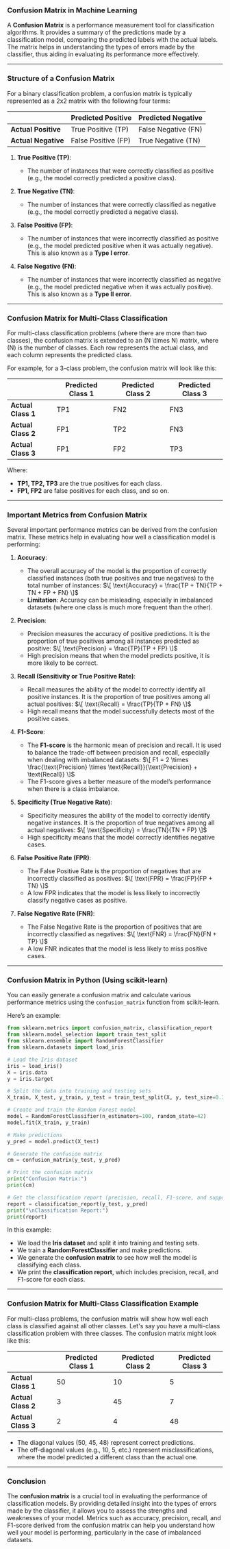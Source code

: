 ### **Confusion Matrix in Machine Learning**

A **Confusion Matrix** is a performance measurement tool for classification algorithms. It provides a summary of the predictions made by a classification model, comparing the predicted labels with the actual labels. The matrix helps in understanding the types of errors made by the classifier, thus aiding in evaluating its performance more effectively.

---

### **Structure of a Confusion Matrix**

For a binary classification problem, a confusion matrix is typically represented as a 2x2 matrix with the following four terms:

|               | Predicted Positive | Predicted Negative |
|---------------|--------------------|--------------------|
| **Actual Positive**  | True Positive (TP)  | False Negative (FN) |
| **Actual Negative**  | False Positive (FP) | True Negative (TN)  |

1. **True Positive (TP)**:
   - The number of instances that were correctly classified as positive (e.g., the model correctly predicted a positive class).

2. **True Negative (TN)**:
   - The number of instances that were correctly classified as negative (e.g., the model correctly predicted a negative class).

3. **False Positive (FP)**:
   - The number of instances that were incorrectly classified as positive (e.g., the model predicted positive when it was actually negative). This is also known as a **Type I error**.

4. **False Negative (FN)**:
   - The number of instances that were incorrectly classified as negative (e.g., the model predicted negative when it was actually positive). This is also known as a **Type II error**.

---

### **Confusion Matrix for Multi-Class Classification**

For multi-class classification problems (where there are more than two classes), the confusion matrix is extended to an \(N \times N\) matrix, where \(N\) is the number of classes. Each row represents the actual class, and each column represents the predicted class. 

For example, for a 3-class problem, the confusion matrix will look like this:

|               | Predicted Class 1 | Predicted Class 2 | Predicted Class 3 |
|---------------|-------------------|-------------------|-------------------|
| **Actual Class 1** | TP1               | FN2               | FN3               |
| **Actual Class 2** | FP1               | TP2               | FN3               |
| **Actual Class 3** | FP1               | FP2               | TP3               |

Where:
- **TP1, TP2, TP3** are the true positives for each class.
- **FP1, FP2** are false positives for each class, and so on.

---

### **Important Metrics from Confusion Matrix**

Several important performance metrics can be derived from the confusion matrix. These metrics help in evaluating how well a classification model is performing:

1. **Accuracy**:
   - The overall accuracy of the model is the proportion of correctly classified instances (both true positives and true negatives) to the total number of instances:
   $\[
   \text{Accuracy} = \frac{TP + TN}{TP + TN + FP + FN}
   \]$
   - **Limitation**: Accuracy can be misleading, especially in imbalanced datasets (where one class is much more frequent than the other).

2. **Precision**:
   - Precision measures the accuracy of positive predictions. It is the proportion of true positives among all instances predicted as positive:
   $\[
   \text{Precision} = \frac{TP}{TP + FP}
   \]$
   - High precision means that when the model predicts positive, it is more likely to be correct.

3. **Recall (Sensitivity or True Positive Rate)**:
   - Recall measures the ability of the model to correctly identify all positive instances. It is the proportion of true positives among all actual positives:
   $\[
   \text{Recall} = \frac{TP}{TP + FN}
   \]$
   - High recall means that the model successfully detects most of the positive cases.

4. **F1-Score**:
   - The **F1-score** is the harmonic mean of precision and recall. It is used to balance the trade-off between precision and recall, especially when dealing with imbalanced datasets:
   $\[
   F1 = 2 \times \frac{\text{Precision} \times \text{Recall}}{\text{Precision} + \text{Recall}}
   \]$
   - The F1-score gives a better measure of the model’s performance when there is a class imbalance.

5. **Specificity (True Negative Rate)**:
   - Specificity measures the ability of the model to correctly identify negative instances. It is the proportion of true negatives among all actual negatives:
   $\[
   \text{Specificity} = \frac{TN}{TN + FP}
   \]$
   - High specificity means that the model correctly identifies negative cases.

6. **False Positive Rate (FPR)**:
   - The False Positive Rate is the proportion of negatives that are incorrectly classified as positives:
   $\[
   \text{FPR} = \frac{FP}{FP + TN}
   \]$
   - A low FPR indicates that the model is less likely to incorrectly classify negative cases as positive.

7. **False Negative Rate (FNR)**:
   - The False Negative Rate is the proportion of positives that are incorrectly classified as negatives:
   $\[
   \text{FNR} = \frac{FN}{FN + TP}
   \]$
   - A low FNR indicates that the model is less likely to miss positive cases.

---

### **Confusion Matrix in Python (Using scikit-learn)**

You can easily generate a confusion matrix and calculate various performance metrics using the `confusion_matrix` function from scikit-learn.

Here’s an example:

```python
from sklearn.metrics import confusion_matrix, classification_report
from sklearn.model_selection import train_test_split
from sklearn.ensemble import RandomForestClassifier
from sklearn.datasets import load_iris

# Load the Iris dataset
iris = load_iris()
X = iris.data
y = iris.target

# Split the data into training and testing sets
X_train, X_test, y_train, y_test = train_test_split(X, y, test_size=0.3, random_state=42)

# Create and train the Random Forest model
model = RandomForestClassifier(n_estimators=100, random_state=42)
model.fit(X_train, y_train)

# Make predictions
y_pred = model.predict(X_test)

# Generate the confusion matrix
cm = confusion_matrix(y_test, y_pred)

# Print the confusion matrix
print("Confusion Matrix:")
print(cm)

# Get the classification report (precision, recall, F1-score, and support)
report = classification_report(y_test, y_pred)
print("\nClassification Report:")
print(report)
```

In this example:
- We load the **Iris dataset** and split it into training and testing sets.
- We train a **RandomForestClassifier** and make predictions.
- We generate the **confusion matrix** to see how well the model is classifying each class.
- We print the **classification report**, which includes precision, recall, and F1-score for each class.

---

### **Confusion Matrix for Multi-Class Classification Example**

For multi-class problems, the confusion matrix will show how well each class is classified against all other classes. Let's say you have a multi-class classification problem with three classes. The confusion matrix might look like this:

|               | Predicted Class 1 | Predicted Class 2 | Predicted Class 3 |
|---------------|-------------------|-------------------|-------------------|
| **Actual Class 1** | 50               | 10               | 5                 |
| **Actual Class 2** | 3                | 45               | 7                 |
| **Actual Class 3** | 2                | 4                | 48                |

- The diagonal values (50, 45, 48) represent correct predictions.
- The off-diagonal values (e.g., 10, 5, etc.) represent misclassifications, where the model predicted a different class than the actual one.

---

### **Conclusion**

The **confusion matrix** is a crucial tool in evaluating the performance of classification models. By providing detailed insight into the types of errors made by the classifier, it allows you to assess the strengths and weaknesses of your model. Metrics such as accuracy, precision, recall, and F1-score derived from the confusion matrix can help you understand how well your model is performing, particularly in the case of imbalanced datasets.
